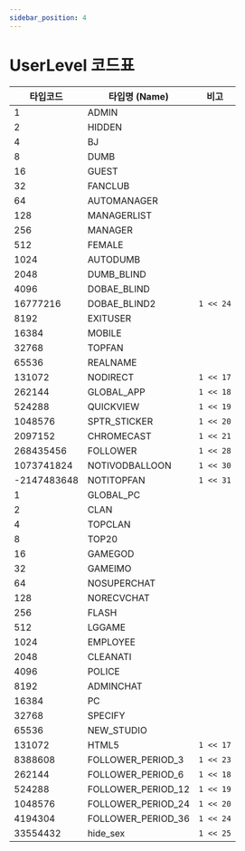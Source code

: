 ```yaml
---
sidebar_position: 4
---
```


# UserLevel 코드표

| 타입코드    | 타입명 (Name)      | 비고      |
| ----------- | ------------------ | --------- |
| 1           | ADMIN              |           |
| 2           | HIDDEN             |           |
| 4           | BJ                 |           |
| 8           | DUMB               |           |
| 16          | GUEST              |           |
| 32          | FANCLUB            |           |
| 64          | AUTOMANAGER        |           |
| 128         | MANAGERLIST        |           |
| 256         | MANAGER            |           |
| 512         | FEMALE             |           |
| 1024        | AUTODUMB           |           |
| 2048        | DUMB_BLIND         |           |
| 4096        | DOBAE_BLIND        |           |
| 16777216    | DOBAE_BLIND2       | `1 << 24` |
| 8192        | EXITUSER           |           |
| 16384       | MOBILE             |           |
| 32768       | TOPFAN             |           |
| 65536       | REALNAME           |           |
| 131072      | NODIRECT           | `1 << 17` |
| 262144      | GLOBAL_APP         | `1 << 18` |
| 524288      | QUICKVIEW          | `1 << 19` |
| 1048576     | SPTR_STICKER       | `1 << 20` |
| 2097152     | CHROMECAST         | `1 << 21` |
| 268435456   | FOLLOWER           | `1 << 28` |
| 1073741824  | NOTIVODBALLOON     | `1 << 30` |
| -2147483648 | NOTITOPFAN         | `1 << 31` |
| 1           | GLOBAL_PC          |           |
| 2           | CLAN               |           |
| 4           | TOPCLAN            |           |
| 8           | TOP20              |           |
| 16          | GAMEGOD            |           |
| 32          | GAMEIMO            |           |
| 64          | NOSUPERCHAT        |           |
| 128         | NORECVCHAT         |           |
| 256         | FLASH              |           |
| 512         | LGGAME             |           |
| 1024        | EMPLOYEE           |           |
| 2048        | CLEANATI           |           |
| 4096        | POLICE             |           |
| 8192        | ADMINCHAT          |           |
| 16384       | PC                 |           |
| 32768       | SPECIFY            |           |
| 65536       | NEW_STUDIO         |           |
| 131072      | HTML5              | `1 << 17` |
| 8388608     | FOLLOWER_PERIOD_3  | `1 << 23` |
| 262144      | FOLLOWER_PERIOD_6  | `1 << 18` |
| 524288      | FOLLOWER_PERIOD_12 | `1 << 19` |
| 1048576     | FOLLOWER_PERIOD_24 | `1 << 20` |
| 4194304     | FOLLOWER_PERIOD_36 | `1 << 24` |
| 33554432    | hide_sex           | `1 << 25` |
